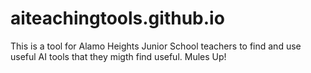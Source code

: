 # aiteachingtools.github.io
This is a tool for Alamo Heights Junior School teachers to find and use useful AI tools that they migth find useful. Mules Up!
